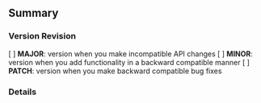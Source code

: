 <!--
Please title your pull request as one of the following:
[FEATURE] - Description of the new feature
[UPDATE] - Description of the update
[FIX] - Description of the bug fix
[DOCS] - Description of the documentation changes
[MAINT] - Description of the maintenance to the repository

If pull request contains breaking changes please append "!" to the "[]" in the title ie. "[UPDATE]! - Description of the update".

When merging use [Squash and merge](https://docs.github.com/en/pull-requests/collaborating-with-pull-requests/incorporating-changes-from-a-pull-request/about-pull-request-merges#squash-and-merge-your-commits) so the commit history uses the title of the pull request.
-->

## Summary

<!--
Please provide one to two sentance overview of the pull request changes.

If this pull request resolves a GitHub issue please uncomment this line with the issue number so that it will be automatically resovled when this pull request is merged, ie. resolves: #123:

resolves: #<issue number>
-->

### Version Revision

<!--
Please select the revision for these changes based on Semantic Versioning: https://semver.org/
-->

[ ] **MAJOR**: version when you make incompatible API changes
[ ] **MINOR**: version when you add functionality in a backward compatible manner
[ ] **PATCH**: version when you make backward compatible bug fixes

<!--
If revision is MAJOR, please uncomment this line and describe the breaking changes:
Breaking Changes:
-->

### Details

<!--
Please provide full details about what was changed and why.
-->
